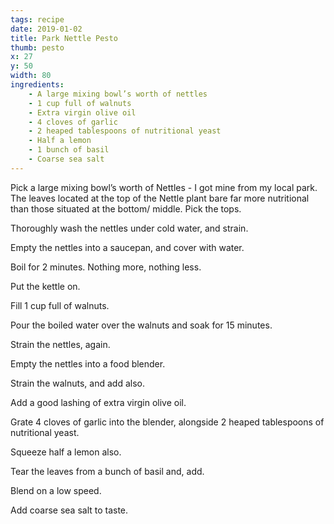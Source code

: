 ```yaml
---
tags: recipe
date: 2019-01-02
title: Park Nettle Pesto
thumb: pesto
x: 27
y: 50
width: 80
ingredients: 
    - A large mixing bowl’s worth of nettles
    - 1 cup full of walnuts
    - Extra virgin olive oil
    - 4 cloves of garlic
    - 2 heaped tablespoons of nutritional yeast
    - Half a lemon
    - 1 bunch of basil
    - Coarse sea salt
---
```


Pick a large mixing bowl’s worth of Nettles - I got mine from my local park.
The leaves located at the top of the Nettle plant bare far more nutritional than those situated at the bottom/ middle. Pick the tops.

Thoroughly wash the nettles under cold water, and strain.

Empty the nettles into a saucepan, and cover with water.

Boil for 2 minutes. Nothing more, nothing less.

Put the kettle on.

Fill 1 cup full of walnuts.

Pour the boiled water over the walnuts and soak for 15 minutes.

Strain the nettles, again.

Empty the nettles into a food blender.

Strain the walnuts, and add also.

Add a good lashing of extra virgin olive oil.

Grate 4 cloves of garlic into the blender, alongside 2 heaped tablespoons of nutritional yeast.

Squeeze half a lemon also.

Tear the leaves from a bunch of basil and, add.

Blend on a low speed.

Add coarse sea salt to taste.